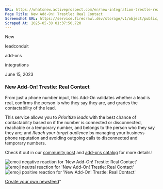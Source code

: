 ```yaml
---
URL: https://whatsnew.activeprospect.com/en/new-integration-trestle-real-contact
Page Title: New Add-On! Trestle: Real Contact
Screenshot URL: https://service.firecrawl.dev/storage/v1/object/public/media/screenshot-5d294a5e-516d-4576-a734-8685d41c6b20.png
Scraped At: 2025-05-30 01:37:50.720
---
```

New






leadconduit





add-ons





integrations



June 15, 2023

### New Add-On! Trestle: Real Contact

From just a phone number input, this Add-On validates whether a lead is real, confirms the person is who they say they are, and grades the contactability of the lead.

This service allows you to _Prioritize leads_ with the best chance of contactability based on if the number is connected or disconnected, reachable or a temporary number, and belongs to the person who they say they are; and _Reach your target audience_ by managing your business phone reputation and avoiding outgoing calls to disconnected and temporary numbers.

Check it out in our [community post](https://community.activeprospect.com/posts/5085429) and [add-ons catalog](https://activeprospect.com/add-on-services/trestle/real_contact/) for more details!

![emoji negative reaction for 'New Add-On! Trestle: Real Contact'](https://app.getbeamer.com/images/emojiNeg.svg)![emoji neutral reaction for 'New Add-On! Trestle: Real Contact'](https://app.getbeamer.com/images/emojiNeut.svg)![emoji positive reaction for 'New Add-On! Trestle: Real Contact'](https://app.getbeamer.com/images/emojiPos.svg)

[Create your own newsfeed](https://www.getbeamer.com/?ref=watermark_MErKJCnu12412_public&company=ActiveProspect&watermarkRef=create&utm_term=MErKJCnu12412&utm_content=ActiveProspect&utm_source=standalone&utm_medium=footer&utm_campaign=create)"

